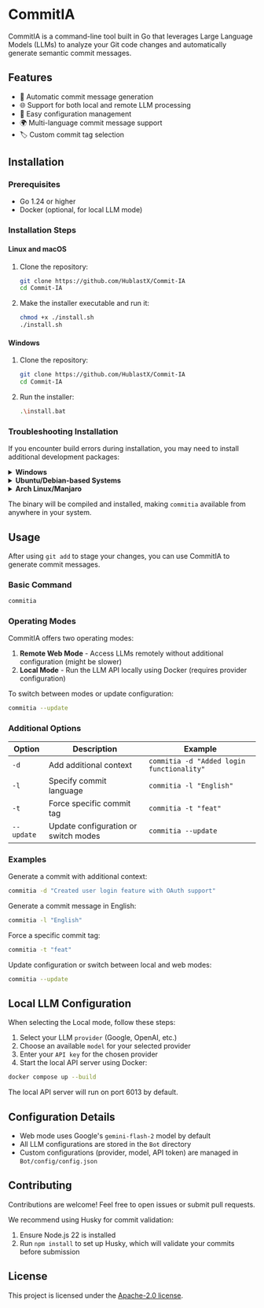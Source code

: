 # CommitIA

CommitIA is a command-line tool built in Go that leverages Large Language Models (LLMs) to analyze your Git code changes and automatically generate semantic commit messages.

## Features

-   🤖 Automatic commit message generation
-   🌐 Support for both local and remote LLM processing
-   🔄 Easy configuration management
-   🌍 Multi-language commit message support
-   🏷️ Custom commit tag selection

## Installation

### Prerequisites

-   Go 1.24 or higher
-   Docker (optional, for local LLM mode)

### Installation Steps

#### Linux and macOS

1. Clone the repository:

    ```bash
    git clone https://github.com/HublastX/Commit-IA
    cd Commit-IA
    ```

2. Make the installer executable and run it:

    ```bash
    chmod +x ./install.sh
    ./install.sh
    ```

#### Windows

1. Clone the repository:

    ```bash
    git clone https://github.com/HublastX/Commit-IA
    cd Commit-IA
    ```

2. Run the installer:

    ```bash
    .\install.bat
    ```

### Troubleshooting Installation

If you encounter build errors during installation, you may need to install additional development packages:

<details>
<summary><b>Windows</b></summary>

1.  Install Scoop package manager (in PowerShell):

    ```powershell
    Set-ExecutionPolicy RemoteSigned -scope CurrentUser
    iwr -useb get.scoop.sh | iex
    ```

2.  Install required dependencies:

    ```powershell
    scoop install mingw
    ```

    </details>

<details>
<summary><b>Ubuntu/Debian-based Systems</b></summary>

```bash
sudo apt update
sudo apt install -y \
    gcc \
    libc6-dev \
    libx11-dev \
    xorg-dev \
    libxtst-dev \
    libpng-dev \
    libxcursor-dev \
    libxrandr-dev \
    libxinerama-dev \
    libdbus-1-dev \
    tesseract-ocr
```

</details>

<details>
<summary><b>Arch Linux/Manjaro</b></summary>

```bash
sudo pacman -Syu
sudo pacman -S --needed \
     gcc \
     glibc \
     libx11 \
     xorg-server-devel \
     libxtst \
     libpng \
     libxcursor \
     libxrandr \
     libxinerama \
     dbus \
     tesseract
```

</details>

The binary will be compiled and installed, making `commitia` available from anywhere in your system.

## Usage

After using `git add` to stage your changes, you can use CommitIA to generate commit messages.

### Basic Command

```bash
commitia
```

### Operating Modes

CommitIA offers two operating modes:

1. **Remote Web Mode** - Access LLMs remotely without additional configuration (might be slower)
2. **Local Mode** - Run the LLM API locally using Docker (requires provider configuration)

To switch between modes or update configuration:

```bash
commitia --update
```

### Additional Options

| Option     | Description                          | Example                                   |
| ---------- | ------------------------------------ | ----------------------------------------- |
| `-d`       | Add additional context               | `commitia -d "Added login functionality"` |
| `-l`       | Specify commit language              | `commitia -l "English"`                   |
| `-t`       | Force specific commit tag            | `commitia -t "feat"`                      |
| `--update` | Update configuration or switch modes | `commitia --update`                       |

### Examples

Generate a commit with additional context:

```bash
commitia -d "Created user login feature with OAuth support"
```

Generate a commit message in English:

```bash
commitia -l "English"
```

Force a specific commit tag:

```bash
commitia -t "feat"
```

Update configuration or switch between local and web modes:

```bash
commitia --update
```

## Local LLM Configuration

When selecting the Local mode, follow these steps:

1. Select your LLM `provider` (Google, OpenAI, etc.)
2. Choose an available `model` for your selected provider
3. Enter your `API key` for the chosen provider
4. Start the local API server using Docker:

```bash
docker compose up --build
```

The local API server will run on port 6013 by default.

## Configuration Details

-   Web mode uses Google's `gemini-flash-2` model by default
-   All LLM configurations are stored in the `Bot` directory
-   Custom configurations (provider, model, API token) are managed in `Bot/config/config.json`

## Contributing

Contributions are welcome! Feel free to open issues or submit pull requests.

We recommend using Husky for commit validation:

1. Ensure Node.js 22 is installed
2. Run `npm install` to set up Husky, which will validate your commits before submission

## License

This project is licensed under the [Apache-2.0 license](LICENSE).
